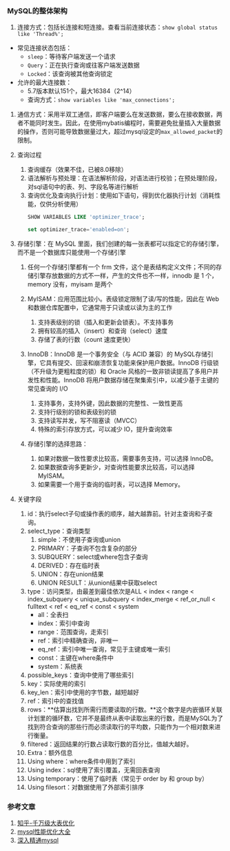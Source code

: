 ### MySQL的整体架构
1. 连接方式：包括长连接和短连接。查看当前连接状态：`show global status like 'Thread%';`


- 常见连接状态包括：
   - `sleep`：等待客户端发送一个请求
   - `Query`：正在执行查询或往客户端发送数据
   - `Locked`：该查询被其他查询锁定
- 允许的最大连接数：
   - 5.7版本默认151个，最大16384（2^14）
   - 查询方式：`show variables like 'max_connections';`
1. 通信方式：采用半双工通信，即客户端要么在发送数据，要么在接收数据，两者不能同时发生。因此，在使用mybatis编程时，需要避免批量插入大量数据的操作，否则可能导致数据量过大，超过mysql设定的`max_allowed_packet`的限制。
2. 查询过程
   1. 查询缓存（效果不佳，已被8.0移除）
   2. 语法解析与预处理：在语法解析阶段，对语法进行校验；在预处理阶段，对sql语句中的表、列、字段名等进行解析
   3. 查询优化及查询执行计划：使用如下语句，得到优化器执行计划（消耗性能，仅供分析使用）
      ```sql
      SHOW VARIABLES LIKE 'optimizer_trace';

      set optimizer_trace='enabled=on';
      ```

4. 存储引擎：在 MySQL 里面，我们创建的每一张表都可以指定它的存储引擎，而不是一个数据库只能使用一个存储引擎
   1. 任何一个存储引擎都有一个 frm 文件，这个是表结构定义文件；不同的存储引擎存放数据的方式不一样，产生的文件也不一样，innodb 是 1 个，memory 没有，myisam 是两个

   2. MyISAM：应用范围比较小。表级锁定限制了读/写的性能，因此在 Web 和数据仓库配置中，它通常用于只读或以读为主的工作
      1. 支持表级别的锁（插入和更新会锁表）。不支持事务
      2. 拥有较高的插入（insert）和查询（select）速度
      3. 存储了表的行数（count 速度更快）
   3. InnoDB：InnoDB 是一个事务安全（与 ACID 兼容）的 MySQL存储引擎，它具有提交、回滚和崩溃恢复功能来保护用户数据。InnoDB 行级锁（不升级为更粗粒度的锁）和 Oracle 风格的一致非锁读提高了多用户并发性和性能。InnoDB 将用户数据存储在聚集索引中，以减少基于主键的常见查询的 I/O
      1. 支持事务，支持外键，因此数据的完整性、一致性更高
      2. 支持行级别的锁和表级别的锁
      3. 支持读写并发，写不阻塞读（MVCC）
      4. 特殊的索引存放方式，可以减少 IO，提升查询效率
   4. 存储引擎的选择思路：
      1. 如果对数据一致性要求比较高，需要事务支持，可以选择 InnoDB。
      2. 如果数据查询多更新少，对查询性能要求比较高，可以选择 MyISAM。
      3. 如果需要一个用于查询的临时表，可以选择 Memory。


5. 关键字段
   1. id：执行select子句或操作表的顺序，越大越靠前。针对主查询和子查询。
   2. select_type：查询类型
      1. simple：不使用子查询或union
      2. PRIMARY：子查询不包含复杂的部分
      3. SUBQUERY：select或where包含子查询
      4. DERIVED：存在临时表
      5. UNION：存在union结果
      6. UNION RESULT：从union结果中获取select
   3. type：访问类型，由最差到最佳依次是ALL < index < range < index_subquery < unique_subquery < index_merge < ref_or_null < fulltext < ref <  eq_ref <   const  < system
      - all：全表扫
      - index：索引中查询
      - range：范围查询，走索引
      - ref：索引中精确查询，非唯一
      - eq_ref：索引中唯一查询，常见于主键或唯一索引
      - const：主键在where条件中
      - system：系统表
   4. possible_keys：查询中使用了哪些索引
   5. key：实际使用的索引
   6. key_len：索引中使用的字节数，越短越好
   7. ref：索引中的查找值
   8. rows：**估算出找到所需行而要读取的行数。**这个数字是内嵌循环关联计划里的循环数，它并不是最终从表中读取出来的行数，而是MySQL为了找到符合查询的那些行而必须读取行的平均数，只能作为一个相对数来进行衡量。
   9. filtered：返回结果的行数占读取行数的百分比，值越大越好。
   10. Extra：额外信息
      1. Using where：where条件中用到了索引
      2. Using index：sql使用了索引覆盖，无需回表查询
      3. Using temporary：使用了临时表（常见于 order by 和 group by）
      4. Using filesort：对数据使用了外部索引排序


### 参考文章

1. [知乎-千万级大表优化](https://www.zhihu.com/question/19719997)
2. [mysql性能优化大全](https://cloud.tencent.com/developer/article/1628581)
3. [深入精通mysql](https://mp.weixin.qq.com/s?__biz=MzI5MzE4MzYxMw==&mid=2247487458&idx=1&sn=0ae7cca5ce826f81d60d85ce74adb2e6&source=41#wechat_redirect)
